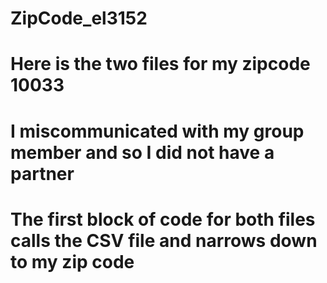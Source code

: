 # ZipCode_el3152
# Here is the two files for my zipcode 10033
# I miscommunicated with my group member and so I did not have a partner
# The first block of code for both files calls the CSV file and narrows down to my zip code

